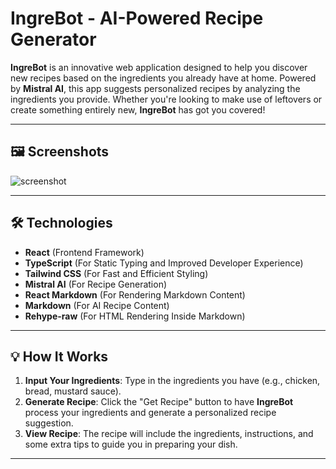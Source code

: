 # IngreBot - AI-Powered Recipe Generator

**IngreBot** is an innovative web application designed to help you discover new recipes based on the ingredients you already have at home. Powered by **Mistral AI**, this app suggests personalized recipes by analyzing the ingredients you provide. Whether you're looking to make use of leftovers or create something entirely new, **IngreBot** has got you covered!

---

## 🖼️ Screenshots

![screenshot](https://github.com/user-attachments/assets/6b5cfa84-c056-4b98-9f19-3ccfa2ce6734)

---
## 🛠️ Technologies

-   **React** (Frontend Framework)
-   **TypeScript** (For Static Typing and Improved Developer Experience)
-   **Tailwind CSS** (For Fast and Efficient Styling)
-   **Mistral AI** (For Recipe Generation)
-   **React Markdown** (For Rendering Markdown Content)
-   **Markdown** (For AI Recipe Content)
-   **Rehype-raw** (For HTML Rendering Inside Markdown)

---

## 💡 How It Works

1. **Input Your Ingredients**: Type in the ingredients you have (e.g., chicken, bread, mustard sauce).
2. **Generate Recipe**: Click the "Get Recipe" button to have **IngreBot** process your ingredients and generate a personalized recipe suggestion.
3. **View Recipe**: The recipe will include the ingredients, instructions, and some extra tips to guide you in preparing your dish.

---


